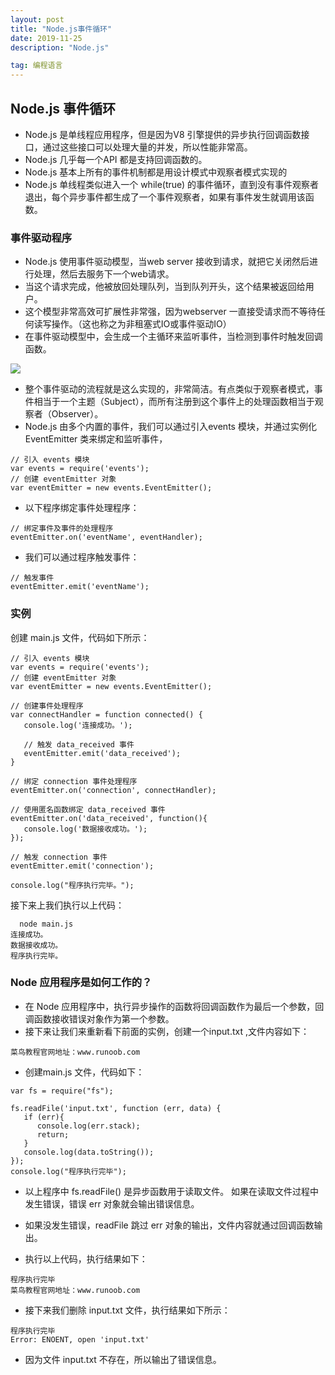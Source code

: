 ```yaml
---
layout: post
title: "Node.js事件循环"
date: 2019-11-25 
description: "Node.js"

tag: 编程语言
---   
```


## Node.js 事件循环

- Node.js  是单线程应用程序，但是因为V8 引擎提供的异步执行回调函数接口，通过这些接口可以处理大量的并发，所以性能非常高。
- Node.js 几乎每一个API 都是支持回调函数的。
- Node.js 基本上所有的事件机制都是用设计模式中观察者模式实现的
- Node.js 单线程类似进入一个 while(true) 的事件循环，直到没有事件观察者退出，每个异步事件都生成了一个事件观察者，如果有事件发生就调用该函数。

### 事件驱动程序

- Node.js 使用事件驱动模型，当web server 接收到请求，就把它关闭然后进行处理，然后去服务下一个web请求。
- 当这个请求完成，他被放回处理队列，当到队列开头，这个结果被返回给用户。
- 这个模型非常高效可扩展性非常强，因为webserver 一直接受请求而不等待任何读写操作。（这也称之为非租塞式IO或事件驱动IO）
- 在事件驱动模型中，会生成一个主循环来监听事件，当检测到事件时触发回调函数。

![](https://www.runoob.com/wp-content/uploads/2015/09/event_loop.jpg)

- 整个事件驱动的流程就是这么实现的，非常简洁。有点类似于观察者模式，事件相当于一个主题（Subject），而所有注册到这个事件上的处理函数相当于观察者（Observer）。
- Node.js 由多个内置的事件，我们可以通过引入events 模块，并通过实例化 EventEmitter 类来绑定和监听事件，

```
// 引入 events 模块
var events = require('events');
// 创建 eventEmitter 对象
var eventEmitter = new events.EventEmitter();
```

- 以下程序绑定事件处理程序：

```
// 绑定事件及事件的处理程序
eventEmitter.on('eventName', eventHandler);
```

- 我们可以通过程序触发事件：

```
// 触发事件
eventEmitter.emit('eventName');
```

### 实例

创建 main.js 文件，代码如下所示：

```
// 引入 events 模块
var events = require('events');
// 创建 eventEmitter 对象
var eventEmitter = new events.EventEmitter();
 
// 创建事件处理程序
var connectHandler = function connected() {
   console.log('连接成功。');
  
   // 触发 data_received 事件 
   eventEmitter.emit('data_received');
}
 
// 绑定 connection 事件处理程序
eventEmitter.on('connection', connectHandler);
 
// 使用匿名函数绑定 data_received 事件
eventEmitter.on('data_received', function(){
   console.log('数据接收成功。');
});
 
// 触发 connection 事件 
eventEmitter.emit('connection');
 
console.log("程序执行完毕。");
```

接下来上我们执行以上代码：

```
  node main.js
连接成功。
数据接收成功。
程序执行完毕。
```

### Node 应用程序是如何工作的？

- 在 Node 应用程序中，执行异步操作的函数将回调函数作为最后一个参数，回调函数接收错误对象作为第一个参数。
- 接下来让我们来重新看下前面的实例，创建一个input.txt ,文件内容如下：

```
菜鸟教程官网地址：www.runoob.com
```

- 创建main.js 文件，代码如下：

```
var fs = require("fs");

fs.readFile('input.txt', function (err, data) {
   if (err){
      console.log(err.stack);
      return;
   }
   console.log(data.toString());
});
console.log("程序执行完毕");
```

- 以上程序中 fs.readFile() 是异步函数用于读取文件。 如果在读取文件过程中发生错误，错误 err 对象就会输出错误信息。

- 如果没发生错误，readFile 跳过 err 对象的输出，文件内容就通过回调函数输出。

- 执行以上代码，执行结果如下：

```
程序执行完毕
菜鸟教程官网地址：www.runoob.com
```

- 接下来我们删除 input.txt 文件，执行结果如下所示：

```
程序执行完毕
Error: ENOENT, open 'input.txt'
```

- 因为文件 input.txt 不存在，所以输出了错误信息。

